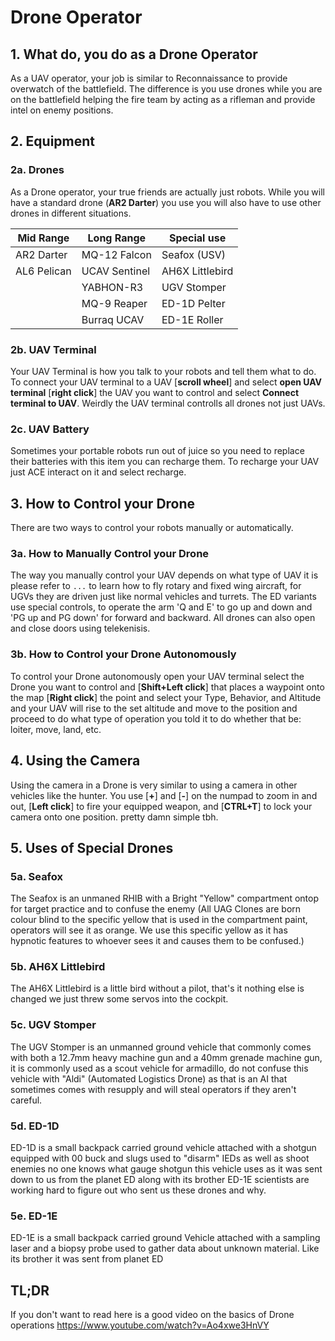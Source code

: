 # Drone Operator

## 1. What do, you do as a Drone Operator

As a UAV operator, your job is similar to Reconnaissance to provide overwatch of the battlefield. The difference is you use drones while you are on the battlefield helping the fire team by acting as a rifleman and provide intel on enemy positions.

## 2. Equipment

### 2a. Drones

As a Drone operator, your true friends are actually just robots. While you will have a standard drone (**AR2 Darter**) you use you will also have to use other drones in different situations.

| Mid Range   | Long Range    | Special use     |
| ----------- | ------------- | --------------- |
| AR2 Darter  | MQ-12 Falcon  | Seafox (USV)    |
| AL6 Pelican | UCAV Sentinel | AH6X Littlebird |
|             | YABHON-R3     | UGV Stomper     |
|             | MQ-9 Reaper   | ED-1D Pelter    |
|             | Burraq UCAV   | ED-1E Roller    |

### 2b. UAV Terminal

Your UAV Terminal is how you talk to your robots and tell them what to do. To connect your UAV terminal to a UAV [**scroll wheel**] and select **open UAV terminal** [**right click**] the UAV you want to control and select **Connect terminal to UAV**. Weirdly the UAV terminal controlls all drones not just UAVs.

### 2c. UAV Battery

Sometimes your portable robots run out of juice so you need to replace their batteries with this item you can recharge them. To recharge your UAV just ACE interact on it and select recharge.

## 3. How to Control your Drone

There are two ways to control your robots manually or automatically.

### 3a. How to Manually Control your Drone

The way you manually control your UAV depends on what type of UAV it is please refer to `...` to learn how to fly rotary and fixed wing aircraft, for UGVs they are driven just like normal vehicles and turrets. The ED variants use special controls, to operate the arm 'Q and E' to go up and down and 'PG up and PG down' for forward and backward. All drones can also open and close doors using telekenisis.

### 3b. How to Control your Drone Autonomously

To control your Drone autonomously open your UAV terminal select the Drone you want to control and [**Shift+Left click**] that places a waypoint onto the map [**Right click**] the point and select your Type, Behavior, and Altitude and your UAV will rise to the set altitude and move to the position and proceed to do what type of operation you told it to do whether that be: loiter, move, land, etc.

## 4. Using the Camera

Using the camera in a Drone is very similar to using a camera in other vehicles like the hunter. You use [**+**] and [**-**] on the numpad to zoom in and out, [**Left click**] to fire your equipped weapon, and [**CTRL+T**] to lock your camera onto one position. pretty damn simple tbh.

## 5. Uses of Special Drones

### 5a. Seafox
The Seafox is an unmaned RHIB with a Bright "Yellow" compartment ontop for target practice and to confuse the enemy
(All UAG Clones are born colour blind to the specific yellow that is used in the compartment paint, operators will see it as orange. We use this specific yellow as it has hypnotic features to whoever sees it and causes them to be confused.)

### 5b. AH6X Littlebird
The AH6X Littlebird is a little bird without a pilot, that's it nothing else is changed we just threw some servos into the cockpit.

### 5c. UGV Stomper
The UGV Stomper is an unmanned ground vehicle that commonly comes with both a 12.7mm heavy machine gun and a 40mm grenade machine gun, it is commonly used as a scout vehicle for armadillo,
do not confuse this vehicle with "Aldi" (Automated Logistics Drone) as that is an AI that sometimes comes with resupply and will steal operators if they aren't careful.

### 5d. ED-1D
ED-1D is a small backpack carried ground vehicle attached with a shotgun equipped with 00 buck and slugs used to "disarm" IEDs as well as shoot enemies
no one knows what gauge shotgun this vehicle uses as it was sent down to us from the planet ED along with its brother ED-1E scientists are working hard to figure out who sent us these drones and why.

### 5e. ED-1E
ED-1E is a small backpack carried ground Vehicle attached with a sampling laser and a biopsy probe used to gather data about unknown material.
Like its brother it was sent from planet ED

## TL;DR

If you don't want to read here is a good video on the basics of Drone operations https://www.youtube.com/watch?v=Ao4xwe3HnVY
